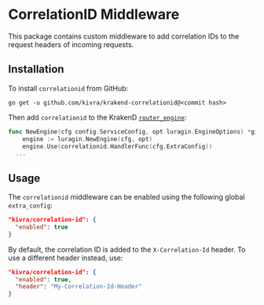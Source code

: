 # CorrelationID Middleware

This package contains custom middleware to add correlation IDs to the request
headers of incoming requests.

## Installation

To install `correlationid` from GitHub:

    go get -u github.com/kivra/krakend-correlationid@<commit hash>

Then add `correlationid` to the KrakenD [`router_engine`](https://github.com/devopsfaith/krakend-ce/blob/master/router_engine.go):

```go
func NewEngine(cfg config.ServiceConfig, opt luragin.EngineOptions) *gin.Engine {
	engine := luragin.NewEngine(cfg, opt)
	engine.Use(correlationid.HandlerFunc(cfg.ExtraConfig))
  ...
```

## Usage

The `correlationid` middleware can be enabled using the following global
`extra_config`:

```json
"kivra/correlation-id": {
  "enabled": true
}
```

By default, the correlation ID is added to the `X-Correlation-Id` header. To
use a different header instead, use:

```json
"kivra/correlation-id": {
  "enabled": true,
  "header": "My-Correlation-Id-Header"
}
```
